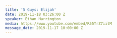 ```yaml
---
title: '5 Guys: Elijah'
date: 2019-11-18 03:26:00 Z
speaker: Ethan Harrington
media: https://www.youtube.com/embed/R55TrZ7iilM
message_date: 2019-11-17 10:00:00 Z
---
```


